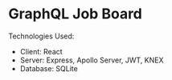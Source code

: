 # GraphQL Job Board

Technologies Used: 
- Client: React
- Server: Express, Apollo Server, JWT, KNEX
- Database: SQLite